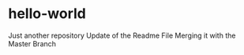 # hello-world
Just another repository
Update of the Readme File 
Merging it with the Master Branch

